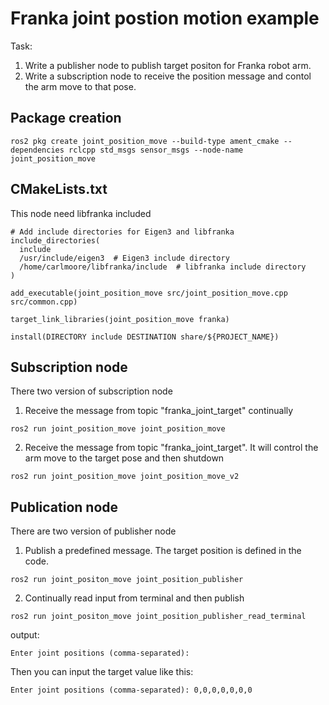 # Franka joint postion motion example

Task:
1. Write a publisher node to publish target positon for Franka robot arm. 
2. Write a subscription node to receive the position message and contol the arm move to that pose.

## Package creation
```
ros2 pkg create joint_position_move --build-type ament_cmake --dependencies rclcpp std_msgs sensor_msgs --node-name joint_position_move
```
## CMakeLists.txt
This node need libfranka included
```
# Add include directories for Eigen3 and libfranka
include_directories(
  include
  /usr/include/eigen3  # Eigen3 include directory
  /home/carlmoore/libfranka/include  # libfranka include directory
)

add_executable(joint_position_move src/joint_position_move.cpp src/common.cpp)

target_link_libraries(joint_position_move franka)

install(DIRECTORY include DESTINATION share/${PROJECT_NAME})
```

## Subscription node
There two version of subscription node

1. Receive the message from topic "franka_joint_target" continually  
```
ros2 run joint_position_move joint_position_move
```
2. Receive the message from topic "franka_joint_target". It will control the arm move to the target pose and then shutdown 
```
ros2 run joint_position_move joint_position_move_v2
```
## Publication node
There are two version of publisher node
1. Publish a predefined message. The target position is defined in the code. 
```
ros2 run joint_positon_move joint_position_publisher
```
2. Continually read input from terminal and then publish 
```
ros2 run joint_positon_move joint_position_publisher_read_terminal
```
output:
```
Enter joint positions (comma-separated):
```
Then you can input the target value like this:

```
Enter joint positions (comma-separated): 0,0,0,0,0,0,0
```
